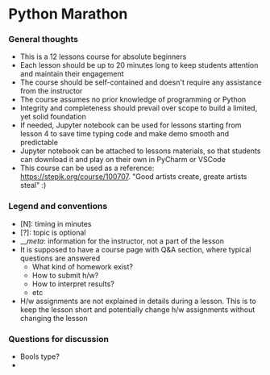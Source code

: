 # Python Marathon

### General thoughts
- This is a 12 lessons course for absolute beginners
- Each lesson should be up to 20 minutes long to keep students attention and maintain their engagement
- The course should be self-contained and doesn't require any assistance from the instructor
- The course assumes no prior knowledge of programming or Python 
- Integrity and completeness should prevail over scope to build a limited, yet solid foundation
- If needed, Jupyter notebook can be used for lessons starting from lesson 4 to save time typing code and make demo smooth and predictable
- Jupyter notebook can be attached to lessons materials, so that students can download it and play on their own in PyCharm or VSCode
- This course can be used as a reference: https://stepik.org/course/100707. "Good artists create, greate artists steal" :)

### Legend and conventions
- [N]: timing in minutes
- [?]: topic is optional
- ___meta_: information for the instructor, not a part of the lesson
- It is supposed to have a course page with Q&A section, where typical questions are answered
  - What kind of homework exist?
  - How to submit h/w?
  - How to interpret results?
  - etc
- H/w assignments are not explained in details during a lesson. This is to keep the lesson short and potentially change h/w assignments without changing the lesson

### Questions for discussion
- Bools type?
- 